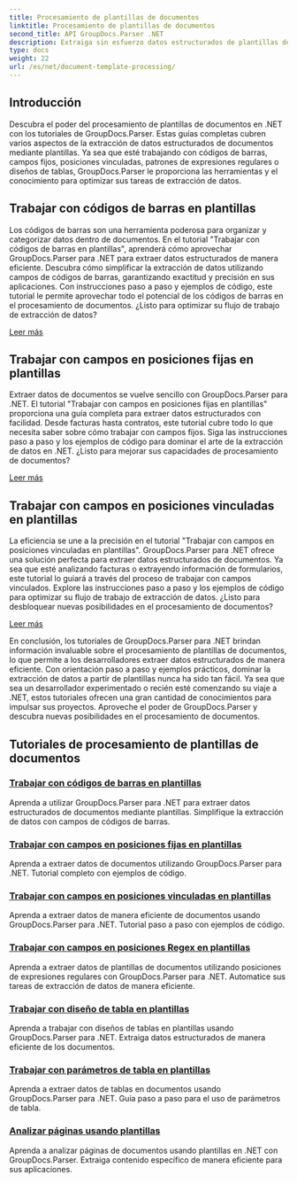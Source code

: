 ```yaml
---
title: Procesamiento de plantillas de documentos
linktitle: Procesamiento de plantillas de documentos
second_title: API GroupDocs.Parser .NET
description: Extraiga sin esfuerzo datos estructurados de plantillas de documentos con GroupDocs.Parser para .NET. Aprenda a trabajar con códigos de barras, campos, expresiones regulares y diseños de tablas.
type: docs
weight: 22
url: /es/net/document-template-processing/
---
```


## Introducción

Descubra el poder del procesamiento de plantillas de documentos en .NET con los tutoriales de GroupDocs.Parser. Estas guías completas cubren varios aspectos de la extracción de datos estructurados de documentos mediante plantillas. Ya sea que esté trabajando con códigos de barras, campos fijos, posiciones vinculadas, patrones de expresiones regulares o diseños de tablas, GroupDocs.Parser le proporciona las herramientas y el conocimiento para optimizar sus tareas de extracción de datos.

## Trabajar con códigos de barras en plantillas

Los códigos de barras son una herramienta poderosa para organizar y categorizar datos dentro de documentos. En el tutorial "Trabajar con códigos de barras en plantillas", aprenderá cómo aprovechar GroupDocs.Parser para .NET para extraer datos estructurados de manera eficiente. Descubra cómo simplificar la extracción de datos utilizando campos de códigos de barras, garantizando exactitud y precisión en sus aplicaciones. Con instrucciones paso a paso y ejemplos de código, este tutorial le permite aprovechar todo el potencial de los códigos de barras en el procesamiento de documentos. ¿Listo para optimizar su flujo de trabajo de extracción de datos?

[Leer más](./working-with-barcodes-in-templates/)

## Trabajar con campos en posiciones fijas en plantillas

Extraer datos de documentos se vuelve sencillo con GroupDocs.Parser para .NET. El tutorial "Trabajar con campos en posiciones fijas en plantillas" proporciona una guía completa para extraer datos estructurados con facilidad. Desde facturas hasta contratos, este tutorial cubre todo lo que necesita saber sobre cómo trabajar con campos fijos. Siga las instrucciones paso a paso y los ejemplos de código para dominar el arte de la extracción de datos en .NET. ¿Listo para mejorar sus capacidades de procesamiento de documentos?

[Leer más](./working-with-fields-at-fixed-positions-in-templates/)

## Trabajar con campos en posiciones vinculadas en plantillas

La eficiencia se une a la precisión en el tutorial "Trabajar con campos en posiciones vinculadas en plantillas". GroupDocs.Parser para .NET ofrece una solución perfecta para extraer datos estructurados de documentos. Ya sea que esté analizando facturas o extrayendo información de formularios, este tutorial lo guiará a través del proceso de trabajar con campos vinculados. Explore las instrucciones paso a paso y los ejemplos de código para optimizar su flujo de trabajo de extracción de datos. ¿Listo para desbloquear nuevas posibilidades en el procesamiento de documentos?

[Leer más](./working-with-fields-at-linked-positions-in-templates/)

En conclusión, los tutoriales de GroupDocs.Parser para .NET brindan información invaluable sobre el procesamiento de plantillas de documentos, lo que permite a los desarrolladores extraer datos estructurados de manera eficiente. Con orientación paso a paso y ejemplos prácticos, dominar la extracción de datos a partir de plantillas nunca ha sido tan fácil. Ya sea que sea un desarrollador experimentado o recién esté comenzando su viaje a .NET, estos tutoriales ofrecen una gran cantidad de conocimientos para impulsar sus proyectos. Aproveche el poder de GroupDocs.Parser y descubra nuevas posibilidades en el procesamiento de documentos.

## Tutoriales de procesamiento de plantillas de documentos
### [Trabajar con códigos de barras en plantillas](./working-with-barcodes-in-templates/)
Aprenda a utilizar GroupDocs.Parser para .NET para extraer datos estructurados de documentos mediante plantillas. Simplifique la extracción de datos con campos de códigos de barras.
### [Trabajar con campos en posiciones fijas en plantillas](./working-with-fields-at-fixed-positions-in-templates/)
Aprenda a extraer datos de documentos utilizando GroupDocs.Parser para .NET. Tutorial completo con ejemplos de código.
### [Trabajar con campos en posiciones vinculadas en plantillas](./working-with-fields-at-linked-positions-in-templates/)
Aprenda a extraer datos de manera eficiente de documentos usando GroupDocs.Parser para .NET. Tutorial paso a paso con ejemplos de código.
### [Trabajar con campos en posiciones Regex en plantillas](./working-with-fields-at-regex-positions-in-templates/)
Aprenda a extraer datos de plantillas de documentos utilizando posiciones de expresiones regulares con GroupDocs.Parser para .NET. Automatice sus tareas de extracción de datos de manera eficiente.
### [Trabajar con diseño de tabla en plantillas](./working-with-table-layout-in-templates/)
Aprenda a trabajar con diseños de tablas en plantillas usando GroupDocs.Parser para .NET. Extraiga datos estructurados de manera eficiente de los documentos.
### [Trabajar con parámetros de tabla en plantillas](./working-with-table-parameters-in-templates/)
Aprenda a extraer datos de tablas en documentos usando GroupDocs.Parser para .NET. Guía paso a paso para el uso de parámetros de tabla.
### [Analizar páginas usando plantillas](./parse-pages-using-templates/)
Aprenda a analizar páginas de documentos usando plantillas en .NET con GroupDocs.Parser. Extraiga contenido específico de manera eficiente para sus aplicaciones.
